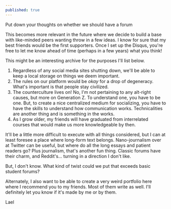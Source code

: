```yaml
---
published: true
---
```

Put down your thoughts on whether we should have a forum

This becomes more relevant in the future where we decide to build a base with like-minded peers wanting throw in a few ideas. I know for sure that my best friends would be the first supporters. Once I set up the Disqus, you're free to let me know ahead of time (perhaps in a few years) what you think!

This might be an interesting archive for the purposes I'll list below.

1. Regardless of any social media sites shutting down, we'll be able to keep a local storage on things we deem important.
2. The rules on our platform would be _okay_ for a drop of degeneracy. What's important is that people stay civilized.
3. The counterculture lives on! No, I'm not pertaining to any alt-right causes, but more on Generation Z. To understand one, you have to be one. But, to create a nice centralized medium for socializing, you have to have the skills to understand how communication works. Technicalities are another thing and is something in the works.
4. As I grow older, my friends will have graduated from interrelated courses that would make us more knowledgeable by then.

It'll be a little more difficult to execute with all things considered, but I can at least foresee a place where long-form text belongs. Nano-journalism over at Twitter can be useful, but where do all the long essays and patient readers go? Plus journalism, that's another fun thing. Classic forums have their charm, and Reddit's... turning in a direction I don't like.

But, I don't know. What kind of twist could we put that exceeds basic student forums?

Alternately, I also want to be able to create a very weird portfolio here where I recommend you to my friends. Most of them write as well. I'll definitely let you know if it's made by me or by them.

Lael
